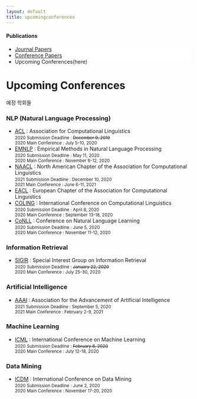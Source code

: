 ```yaml
---
layout: default
title: upcomingconferences
---
```

 <h4>Publications</h4>
 <div class="linklink" style = "background-color:#ffffff;border-radius:0 15px">
          <ul class="posts-list">
            <li class="post-link">
		    <a class="post-title" href="https://nlplab-skku.github.io/Publications/JournalPapers/">Journal Papers</a>
            </li>
            <li class="post-link">
                    <a class="post-title" href="https://nlplab-skku.github.io/Publications/ConferencePapers/">Conference Papers</a>
            </li>
            <li>Upcoming Conferences(here)
            </li>
          </ul>
  </div>

<div class="post">
  <h1 class="pageTitle">Upcoming Conferences</h1>	
  <p class="meta">예정 학회들</p>
  <h3>NLP (Natural Language Processing)</h3>
  <ul>
	<li><a href="https://acl2020.org/" target = "_blank">ACL</a> : Association for Computational Linguistics<br>
		<small>
		2020 Submission Deadline : <strike>December 9, 2019</strike><br>
		2020 Main Conference : July 5-10, 2020 
		</small>
	</li>
  	<li><a href="https://2020.emnlp.org/" target = "_blank">EMNLP</a> : Empirical Methods in Natural Language Processing<br>
		<small>
		2020 Submission Deadline : May 11, 2020 <br>
		2020 Main Conference : November	8-12, 2020 
		</small>
	</li>
	<li><a href="http://naacl2021.org" target = "_blank">NAACL</a> : North American Chapter of the Association for Computational Linguistics<br>
		<small>
		2021 Submission Deadline : December 10, 2020 <br>
		2021 Main Conference : June 6-11, 2021 
		</small>
	</li>
	<li><a href="http://eacl.org/" target = "_blank">EACL</a> : European Chapter of the Association for Computational Linguistics
	</li>
	<li><a href="https://coling2020.org/" target = "_blank">COLING</a> : International Conference on Computational Linguistics<br>
		<small>
		2020 Submission Deadline : April 8, 2020 <br>
		2020 Main Conference : September 13-18, 2020 
	  	</small>
	</li>
	<li><a href="https://www.conll.org/2020" target = "_blank">CoNLL</a> : Conference on Natural Language Learning<br>
		<small>
		2020 Submission Deadline : June 5, 2020 <br>
		2020 Main Conference : November 11-12, 2020 
		</small>
	</li>
  </ul>
	
  <h3>Information Retrieval</h3>	
  <ul>
	<li><a href="https://sigir.org/sigir2020/" target = "_blank">SIGIR</a> : Special Interest Group on Information Retrieval<br>
		<small>
		2020 Submission Deadline : <strike>January 22, 2020</strike><br>
		2020 Main Conference : July 25-30, 2020 
		</small>
	</li>
  </ul>
  
  <h3>Artificial Intelligence</h3>	
  <ul>
	<li><a href="https://aaai.org/Conferences/AAAI-21" target = "_blank">AAAI</a> : Association for the Advancement of Artificial Intelligence<br>
		<small>
		2021 Submission Deadline : September 5, 2020 <br>
		2021 Main Conference : February 2-9, 2021 
		</small>
	</li>
  </ul>
  
  <h3>Machine Learning</h3>	
  <ul>
	<li><a href="https://icml.cc/Conferences/2020/Dates" target = "_blank">ICML</a> : International Conference on Machine Learning<br>
		<small>
		2020 Submission Deadline : <strike>February 6, 2020</strike><br>
		2020 Main Conference : July 12-18, 2020 
		</small>
	</li>
  </ul>
  
  <h3>Data Mining</h3>	
  <ul>
	<li><a href="http://icdm2020.bigke.org" target = "_blank">ICDM</a> : International Conference on Data Mining<br>
		<small>
		2020 Submission Deadline : June 2, 2020 <br>
		2020 Main Conference : November 17-20, 2020 
		</small>
	</li>
  </ul>
